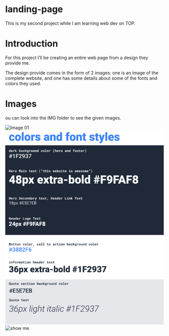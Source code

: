 # landing-page

This is my second project while I am learning web dev on TOP.

# Introduction

For this project I’ll be creating an entire web page from a design they provide me.

The design provide comes in the form of 2 images: one is an image of the complete website, and one has some details about some of the fonts and colors they used.

# Images

ou can look into the IMG folder to see the given images.

![Image 01](../landing-page/img/01.png)
![Image 02](img/02.png)
<img src="/landing-page/img/01.png" alt="show me">

